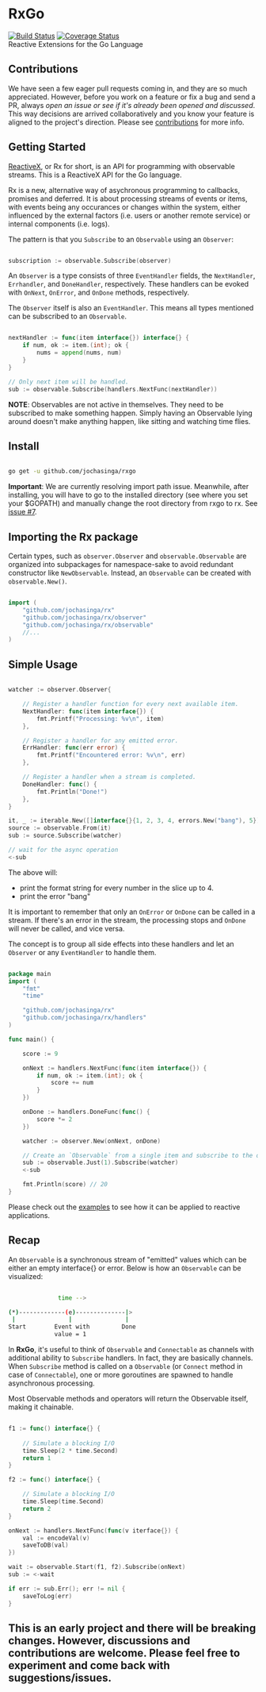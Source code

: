 # RxGo
[![Build Status](https://travis-ci.org/jochasinga/RxGo.svg?branch=master)](https://travis-ci.org/jochasinga/RxGo)    [![Coverage Status](https://coveralls.io/repos/github/jochasinga/RxGo/badge.svg?branch=master)](https://coveralls.io/github/jochasinga/RxGo?branch=master)    
Reactive Extensions for the Go Language

## Contributions
We have seen a few eager pull requests coming in, and they are so much appreciated. However, before you work on a feature or fix a bug and send a PR, always *open an issue or see if it's already been opened and discussed*. This way decisions are arrived collaboratively and you know your feature is aligned to the project's direction. Please see [contributions](wiki/Contributions) for more info.

## Getting Started
[ReactiveX](http://reactivex.io/), or Rx for short, is an API for programming with observable streams. This is a ReactiveX API for the Go language.

Rx is a new, alternative way of asychronous programming to callbacks, promises and deferred. It is about processing streams of events or items, with events being any occurances or changes within the system, either influenced by the external factors (i.e. users or another remote service) or internal components (i.e. logs).

The pattern is that you `Subscribe` to an `Observable` using an `Observer`:

```go

subscription := observable.Subscribe(observer)

```

An `Observer` is a type consists of three `EventHandler` fields, the `NextHandler`, `Errhandler`, and `DoneHandler`, respectively. These handlers can be evoked with `OnNext`, `OnError`, and `OnDone` methods, respectively.

The `Observer` itself is also an `EventHandler`. This means all types mentioned can be subscribed to an `Observable`.

```go

nextHandler := func(item interface{}) interface{} {
	if num, ok := item.(int); ok {
		nums = append(nums, num)
	}
}

// Only next item will be handled. 
sub := observable.Subscribe(handlers.NextFunc(nextHandler))


```

**NOTE**: Observables are not active in themselves. They need to be subscribed to make something happen. Simply having an Observable lying around doesn't make anything happen, like sitting and watching time flies.

## Install

```bash

go get -u github.com/jochasinga/rxgo

```

**Important**: We are currently resolving import path issue. Meanwhile, after installing, you will have to go to the installed directory (see where you set your $GOPATH) and manually change the root directory from rxgo to rx. See [issue #7](/issues/7).

## Importing the Rx package
Certain types, such as `observer.Observer` and `observable.Observable` are organized into subpackages for namespace-sake to avoid redundant constructor like `NewObservable`. Instead, an `Observable` can be created with `observable.New()`.

```go

import (
	"github.com/jochasinga/rx"
	"github.com/jochasinga/rx/observer"
	"github.com/jochasinga/rx/observable"
	//...
)


```

## Simple Usage

```go

watcher := observer.Observer{

	// Register a handler function for every next available item.
	NextHandler: func(item interface{}) {
		fmt.Printf("Processing: %v\n", item)
	},

	// Register a handler for any emitted error.
	ErrHandler: func(err error) {
		fmt.Printf("Encountered error: %v\n", err)
	},

	// Register a handler when a stream is completed.
	DoneHandler: func() {
		fmt.Println("Done!")
	},
}

it, _ := iterable.New([]interface{}{1, 2, 3, 4, errors.New("bang"), 5})
source := observable.From(it)
sub := source.Subscribe(watcher)

// wait for the async operation
<-sub

```

The above will:
- print the format string for every number in the slice up to 4.
- print the error "bang"

It is important to remember that only an `OnError` or `OnDone` can be called in a 
stream. If there's an error in the stream, the processing stops and `OnDone` will
never be called, and vice versa.

The concept is to group all side effects into these handlers and let an `Observer` or any `EventHandler` to handle them. 

```go

package main
import (
	"fmt"
	"time"

	"github.com/jochasinga/rx"
	"github.com/jochasinga/rx/handlers"
)

func main() {

	score := 9

	onNext := handlers.NextFunc(func(item interface{}) {
		if num, ok := item.(int); ok {
			score += num
		}
	})

	onDone := handlers.DoneFunc(func() {
		score *= 2
	})

	watcher := observer.New(onNext, onDone)

	// Create an `Observable` from a single item and subscribe to the observer.
	sub := observable.Just(1).Subscribe(watcher)
	<-sub

	fmt.Println(score) // 20
}

```

Please check out the [examples](examples/) to see how it can be applied to reactive applications.

## Recap

An `Observable` is a synchronous stream of "emitted" values which can be either an empty interface{} or error. Below is how an `Observable` can be visualized:

```bash

              time -->

(*)-------------(e)--------------|>
 |               |               |
Start        Event with         Done
             value = 1

```

In **RxGo**, it's useful to think of `Observable` and `Connectable` as channels with additional ability to `Subscribe` handlers. In fact, they are basically channels. When `Subscribe` method is called on a `Observable` (or `Connect` method in case of `Connectable`), one or more goroutines are spawned to handle asynchronous processing.

Most Observable methods and operators will return the Observable itself, making it chainable.

```go

f1 := func() interface{} {
	
	// Simulate a blocking I/O
	time.Sleep(2 * time.Second)
	return 1 
}

f2 := func() interface{} {

	// Simulate a blocking I/O
	time.Sleep(time.Second)
	return 2
}

onNext := handlers.NextFunc(func(v iterface{}) {
	val := encodeVal(v)
	saveToDB(val)
})

wait := observable.Start(f1, f2).Subscribe(onNext)
sub := <-wait

if err := sub.Err(); err != nil {
	saveToLog(err)	
}


```

## This is an early project and there will be breaking changes. However, discussions and contributions are welcome. Please feel free to experiment and come back with suggestions/issues. 
